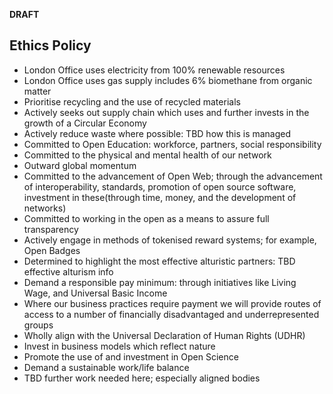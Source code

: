 **DRAFT**

## Ethics Policy
  - London Office uses electricity from 100% renewable resources
  - London Office uses gas supply includes 6% biomethane from organic matter
  - Prioritise recycling and the use of recycled materials
  - Actively seeks out supply chain which uses and further invests in the growth of a Circular Economy
  - Actively reduce waste where possible: TBD how this is managed
  - Committed to Open Education: workforce, partners, social responsibility
  - Committed to the physical and mental health of our network
  - Outward global momentum
  - Committed to the advancement of Open Web; through the advancement of interoperability, standards, promotion of open source software, investment in these(through time, money, and the development of networks)
  - Committed to working in the open as a means to assure full transparency
  - Actively engage in methods of tokenised reward systems; for example, Open Badges
  - Determined to highlight the most effective alturistic partners: TBD effective alturism info
  - Demand a responsible pay minimum: through initiatives like Living Wage, and Universal Basic Income
  - Where our business practices require payment we will provide routes of access to a number of financially disadvantaged and underrepresented groups
  - Wholly align with the Universal Declaration of Human Rights (UDHR)
  - Invest in business models which reflect nature
  - Promote the use of and investment in Open Science
  - Demand a sustainable work/life balance
  - TBD further work needed here; especially aligned bodies
